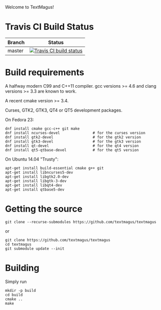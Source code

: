 Welcome to TextMagus!


Travis CI Build Status
======================

| Branch  | Status  |
|---------|---------|
| master  | [![Travis CI build status][travis_master_badge]][travis_master_link] |

[travis_master_badge]: https://travis-ci.org/textmagus/textmagus.svg?branch=master "Travis CI build status"
[travis_master_link]:  https://travis-ci.org/textmagus/textmagus                   "Travis CI test suite"



Build requirements
==================

A halfway modern C99 and C++11 compiler.
gcc versions >= 4.6 and clang versions >= 3.3 are known to work.

A recent cmake version >= 3.4.

Curses, GTK2, GTK3, QT4 or QT5 development packages.

On Fedora 23:
```
dnf install cmake gcc-c++ git make
dnf install ncurses-devel               # for the curses version
dnf install gtk2-devel                  # for the gtk2 version
dnf install gtk3-devel                  # for the gtk3 version
dnf install qt-devel                    # for the qt4 version
dnf install qt5-qtbase-devel            # for the qt5 version
```

On Ubuntu 14.04 "Trusty":
```
apt-get install build-essential cmake g++ git
apt-get install libncurses5-dev
apt-get install libgtk2.0-dev
apt-get install libgtk-3-dev
apt-get install libqt4-dev
apt-get install qtbase5-dev
```


Getting the source
==================

```
git clone --recurse-submodules https://github.com/textmagus/textmagus
```

or

```
git clone https://github.com/textmagus/textmagus
cd textmagus
git submodule update --init
```


Building
========

Simply run

```
mkdir -p build
cd build
cmake ..
make
```
